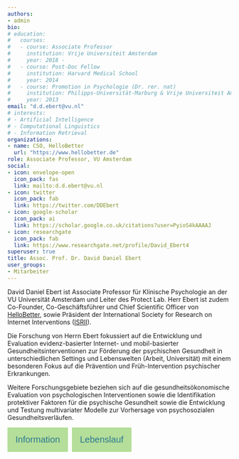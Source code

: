 ```yaml
---
authors:
- admin
bio:
# education:
#   courses:
#   - course: Associate Professor
#     institution: Vrije Universiteit Amsterdam
#     year: 2018 -
#   - course: Post-Doc Fellow
#     institution: Harvard Medical School
#     year: 2014
#   - course: Promotion in Psychologie (Dr. rer. nat)
#     institution: Philipps-Universität-Marburg & Vrije Universiteit Amsterdam
#     year: 2013
email: "d.d.ebert@vu.nl"
# interests:
# - Artificial Intelligence
# - Computational Linguistics
# - Information Retrieval
organizations:
- name: CSO, HelloBetter
  url: "https://www.hellobetter.de"
role: Associate Professor, VU Amsterdam
social:
- icon: envelope-open
  icon_pack: fas
  link: mailto:d.d.ebert@vu.nl
- icon: twitter
  icon_pack: fab
  link: https://twitter.com/DDEbert
- icon: google-scholar
  icon_pack: ai
  link: https://scholar.google.co.uk/citations?user=PyioS4kAAAAJ
- icon: researchgate
  icon_pack: fab
  link: https://www.researchgate.net/profile/David_Ebert4
superuser: true
title: Assoc. Prof. Dr. David Daniel Ebert
user_groups:
- Mitarbeiter
---
```



David Daniel Ebert ist Associate Professor für Klinische Psychologie an der VU Universität Amsterdam und Leiter des Protect Lab. Herr Ebert ist zudem Co-Founder, Co-Geschäftsführer und Chief Scientific Officer von [HelloBetter](https://hellobetter.de), sowie Präsident der International Society for Research on Internet Interventions ([ISRII](http://isrii.org)).

Die Forschung von Herrn Ebert fokussiert auf die Entwicklung und Evaluation evidenz-basierter Internet- und mobil-basierter Gesundheitsinterventionen zur Förderung der psychischen Gesundheit  in unterschiedlichen Settings und Lebenswelten (Arbeit, Universität) mit einem besonderen Fokus auf die Prävention und Früh-Intervention psychischer Erkrankungen.

Weitere Forschungsgebiete beziehen sich auf die gesundheitsökonomische Evaluation von psychologischen Interventionen sowie die Identifikation protektiver Faktoren für die psychische Gesundheit sowie die Entwicklung und Testung multivariater Modelle zur Vorhersage von psychosozialen Gesundheitsverläufen.

<!DOCTYPE html>
<html>
<head>
<style>
.btn {
  background-color: #b4de99;
  border: none;
  color: #2a7792;
  padding: 16px 18px;
  font-size: 20px;
  cursor: pointer;
  border-radius: 0px;
}
.divider{
    width:5px;
    height:auto;
    display:inline-block;
}

</style>
</head>
<body>

<div style="display: flex;">
<form>
<input class="btn" type="button" value="Information" onclick="window.location.href='/ebert'" />
<div class="divider"/>
</div class="divider"/>
</form>
<form>
<input class="btn" type="button" value="Lebenslauf" onclick="window.location.href='/ebert-lebenslauf'" />
<div class="divider"/>
</div class="divider"/>
</form>
</div>
</body>
</html>
